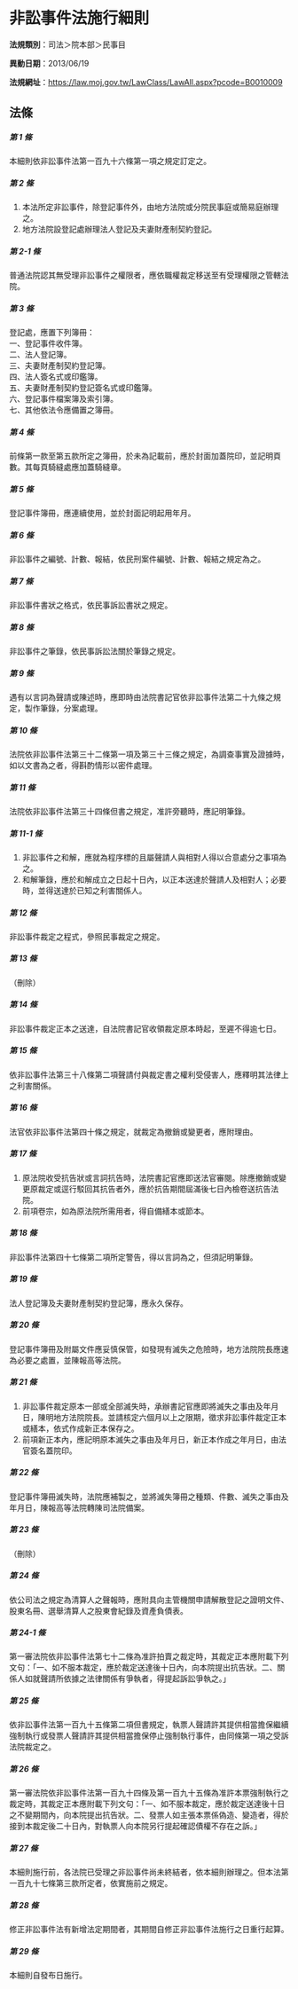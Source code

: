 # 非訟事件法施行細則

**法規類別**：司法＞院本部＞民事目

**異動日期**：2013/06/19  

**法規網址**：https://law.moj.gov.tw/LawClass/LawAll.aspx?pcode=B0010009





## 法條
##### 第 1 條
本細則依非訟事件法第一百九十六條第一項之規定訂定之。

##### 第 2 條
1. 本法所定非訟事件，除登記事件外，由地方法院或分院民事庭或簡易庭辦理之。
1. 地方法院設登記處辦理法人登記及夫妻財產制契約登記。

##### 第 2-1 條
普通法院認其無受理非訟事件之權限者，應依職權裁定移送至有受理權限之管轄法院。

##### 第 3 條
登記處，應置下列簿冊：  
一、登記事件收件簿。  
二、法人登記簿。  
三、夫妻財產制契約登記簿。  
四、法人簽名式或印鑑簿。  
五、夫妻財產制契約登記簽名式或印鑑簿。  
六、登記事件檔案簿及索引簿。  
七、其他依法令應備置之簿冊。

##### 第 4 條
前條第一款至第五款所定之簿冊，於未為記載前，應於封面加蓋院印，並記明頁數。其每頁騎縫處應加蓋騎縫章。

##### 第 5 條
登記事件簿冊，應連續使用，並於封面記明起用年月。

##### 第 6 條
非訟事件之編號、計數、報結，依民刑案件編號、計數、報結之規定為之。

##### 第 7 條
非訟事件書狀之格式，依民事訴訟書狀之規定。

##### 第 8 條
非訟事件之筆錄，依民事訴訟法關於筆錄之規定。

##### 第 9 條
遇有以言詞為聲請或陳述時，應即時由法院書記官依非訟事件法第二十九條之規定，製作筆錄，分案處理。

##### 第 10 條
法院依非訟事件法第三十二條第一項及第三十三條之規定，為調查事實及證據時，如以文書為之者，得斟酌情形以密件處理。

##### 第 11 條
法院依非訟事件法第三十四條但書之規定，准許旁聽時，應記明筆錄。

##### 第 11-1 條
1. 非訟事件之和解，應就為程序標的且屬聲請人與相對人得以合意處分之事項為之。
1. 和解筆錄，應於和解成立之日起十日內，以正本送達於聲請人及相對人；必要時，並得送達於已知之利害關係人。

##### 第 12 條
非訟事件裁定之程式，參照民事裁定之規定。

##### 第 13 條
（刪除）

##### 第 14 條
非訟事件裁定正本之送達，自法院書記官收領裁定原本時起，至遲不得逾七日。

##### 第 15 條
依非訟事件法第三十八條第二項聲請付與裁定書之權利受侵害人，應釋明其法律上之利害關係。

##### 第 16 條
法官依非訟事件法第四十條之規定，就裁定為撤銷或變更者，應附理由。

##### 第 17 條
1. 原法院收受抗告狀或言詞抗告時，法院書記官應即送法官審閱。除應撤銷或變更原裁定或逕行駁回其抗告者外，應於抗告期間屆滿後七日內檢卷送抗告法院。
1. 前項卷宗，如為原法院所需用者，得自備繕本或節本。

##### 第 18 條
非訟事件法第四十七條第二項所定警告，得以言詞為之，但須記明筆錄。

##### 第 19 條
法人登記簿及夫妻財產制契約登記簿，應永久保存。

##### 第 20 條
登記事件簿冊及附屬文件應妥慎保管，如發現有滅失之危險時，地方法院院長應速為必要之處置，並陳報高等法院。

##### 第 21 條
1. 非訟事件裁定原本一部或全部滅失時，承辦書記官應即將滅失之事由及年月日，陳明地方法院院長。並請核定六個月以上之限期，徵求非訟事件裁定正本或繕本，依式作成新正本保存之。
1. 前項新正本內，應記明原本滅失之事由及年月日，新正本作成之年月日，由法官簽名蓋院印。

##### 第 22 條
登記事件簿冊滅失時，法院應補製之，並將滅失簿冊之種類、件數、滅失之事由及年月日，陳報高等法院轉陳司法院備案。

##### 第 23 條
（刪除）

##### 第 24 條
依公司法之規定為清算人之聲報時，應附具向主管機關申請解散登記之證明文件、股東名冊、選舉清算人之股東會紀錄及資產負債表。

##### 第 24-1 條
第一審法院依非訟事件法第七十二條為准許拍賣之裁定時，其裁定正本應附載下列文句：「一、如不服本裁定，應於裁定送達後十日內，向本院提出抗告狀。二、關係人如就聲請所依據之法律關係有爭執者，得提起訴訟爭執之。」

##### 第 25 條
依非訟事件法第一百九十五條第二項但書規定，執票人聲請許其提供相當擔保繼續強制執行或發票人聲請許其提供相當擔保停止強制執行事件，由同條第一項之受訴法院裁定之。

##### 第 26 條
第一審法院依非訟事件法第一百九十四條及第一百九十五條為准許本票強制執行之裁定時，其裁定正本應附載下列文句：「一、如不服本裁定，應於裁定送達後十日之不變期間內，向本院提出抗告狀。二、發票人如主張本票係偽造、變造者，得於接到本裁定後二十日內，對執票人向本院另行提起確認債權不存在之訴。」

##### 第 27 條
本細則施行前，各法院已受理之非訟事件尚未終結者，依本細則辦理之。但本法第一百九十七條第三款所定者，依實施前之規定。

##### 第 28 條
修正非訟事件法有新增法定期間者，其期間自修正非訟事件法施行之日重行起算。

##### 第 29 條
本細則自發布日施行。


